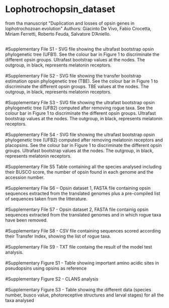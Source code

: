 # Lophotrochopsin_dataset <br>
from tha manuscript "Duplication and losses of opsin genes in lophotrochozoan evolution" Authors: Giacinto De Vivo, Fabio Crocetta, Miriam Ferretti, Roberto Feuda, Salvatore D’Aniello. <br><br>

#Supplementary File S1 - SVG file showing the ultrafast bootstrap opsin phylogenetic tree (UFB1). See the colour bar in Figure 1 to discriminate the different opsin groups. Ultrafast bootstrap values at the nodes. The outgroup, in black, represents melatonin receptors. <br><br>
#Supplementary File S2 - SVG file showing the transfer bootstrap estimation opsin phylogenetic tree (TBE). See the colour bar in Figure 1 to discriminate the different opsin groups. TBE values at the nodes. The outgroup, in black, represents melatonin receptors. <br><br>
#Supplementary File S3 - SVG file showing the ultrafast bootstrap opsin phylogenetic tree (UFB2) computed after removing rogue taxa. See the colour bar in Figure 1 to discriminate the different opsin groups. Ultrafast bootstrap values at the nodes. The outgroup, in black, represents melatonin receptors. <br><br>
#Supplementary File S4 - SVG file showing the ultrafast bootstrap opsin phylogenetic tree (UFB2) computed after removing melatonin receptors and placopsins. See the colour bar in Figure 1 to discriminate the different opsin groups. Ultrafast bootstrap values at the nodes. The outgroup, in black, represents melatonin receptors. <br><br>
#Supplementary File S5 Table containing all the species analysed including their BUSCO score, the number of opsin found in each genome and the accession number. <br><br>
#Supplementary File S6 – Opsin dataset 1, FASTA file containing opsin sequences extracted from the translated genomes plus a pre-compiled list of sequences taken from the litterature. <br><br>
#Supplementary File S7 - Opsin dataset 2, FASTA file containig opsin sequences extracted from the translated genomes and in which rogue taxa have been removed. <br><br>
#Supplementary File S8 - CSV file containing sequences scored according their Transfer Index, showing the list of rogue taxa.<br><br>
#Supplementary File S9 - TXT file containg the result of the model test analysis. <br><br>
#Supplementary Figure S1 - Table showing important amino acidic sites in pseudopsins using opsins as reference <br><br>
#Supplementary Figure S2 - CLANS analysis <br><br>
#Supplementary Figure S3 - Table showing the different data (species number, busco value, photoreceptive structures and larval stages) for all the taxa analysed
